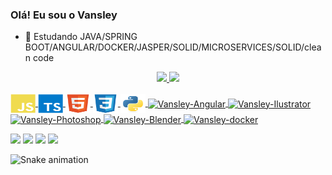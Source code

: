 ### Olá! Eu sou o Vansley 
- 🌱 Estudando JAVA/SPRING BOOT/ANGULAR/DOCKER/JASPER/SOLID/MICROSERVICES/SOLID/clean code
<div align="center">
  <a href="https://github.com/Vansley">
  <img height="180em" src="https://github-readme-stats.vercel.app/api?username=Vansley&show_icons=true&theme=dark&include_all_commits=true&count_private=true"/>
  <img height="180em" src="https://github-readme-stats.vercel.app/api/top-langs/?username=Vansley&layout=compact&langs_count=7&theme=dark"/>
</div>
  <div style="display: inline_block"><br>
  <img align="center" alt="Vansley-Js" height="30" width="40" src="https://raw.githubusercontent.com/devicons/devicon/master/icons/javascript/javascript-plain.svg">
  <img align="center" alt="Vansley-Ts" height="30" width="40" src="https://raw.githubusercontent.com/devicons/devicon/master/icons/typescript/typescript-plain.svg">
 
          
  <img align="center" alt="Vansley-HTML" height="30" width="40" src="https://raw.githubusercontent.com/devicons/devicon/master/icons/html5/html5-original.svg">
  <img align="center" alt="Vansley-CSS" height="30" width="40" src="https://raw.githubusercontent.com/devicons/devicon/master/icons/css3/css3-original.svg">
  <img align="center" alt="Vansley-Python" height="30" width="40" src="https://raw.githubusercontent.com/devicons/devicon/master/icons/python/python-original.svg">
  <img align="center" alt="Vansley-Angular" height="30" width="40" src="https://cdn.jsdelivr.net/gh/devicons/devicon/icons/angularjs/angularjs-original.svg">
  <img align="center" alt="Vansley-Ilustrator" height="30" width="40"  src="https://cdn.jsdelivr.net/gh/devicons/devicon/icons/illustrator/illustrator-plain.svg" >
  <img align="center" alt="Vansley-Photoshop" height="30" width="40"  src="https://cdn.jsdelivr.net/gh/devicons/devicon/icons/photoshop/photoshop-plain.svg" >
  <img align="center" alt="Vansley-Blender" height="30" width="40"  src="https://cdn.jsdelivr.net/gh/devicons/devicon/icons/blender/blender-original.svg" >
  <img align="center" alt="Vansley-docker" height="30" width="40"  src="https://cdn.jsdelivr.net/gh/devicons/devicon/icons/docker/docker-original.svg" >



  </div>
 
  <a href="https://instagram.com/vanskayto" target="_blank"><img src="https://img.shields.io/badge/-Instagram-%23E4405F?style=for-the-badge&logo=instagram&logoColor=white" target="_blank"></a>
 	<a href="https://www.twitch.tv/duckkayto" target="_blank"><img src="https://img.shields.io/badge/Twitch-9146FF?style=for-the-badge&logo=twitch&logoColor=white" target="_blank"></a>
  <a href = "mailto:vansleytsilva@gmail.com"><img src="https://img.shields.io/badge/-Gmail-%23333?style=for-the-badge&logo=gmail&logoColor=white" target="_blank"></a>
  <a href="https://www.linkedin.com/in/vansley-tavares-4011b4b2" target="_blank"><img src="https://img.shields.io/badge/-LinkedIn-%230077B5?style=for-the-badge&logo=linkedin&logoColor=white" target="_blank"></a> 
  
  ![Snake animation](https://github.com/Vansley/Vansley/blob/output/github-contribution-grid-snake.svg)
  
 

